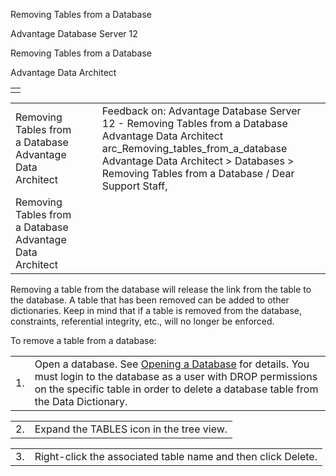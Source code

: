 Removing Tables from a Database




Advantage Database Server 12  

Removing Tables from a Database

Advantage Data Architect

|  |
| --- |
|  |

|  |  |  |  |  |
| --- | --- | --- | --- | --- |
| Removing Tables from a Database  Advantage Data Architect |  |  | Feedback on: Advantage Database Server 12 - Removing Tables from a Database Advantage Data Architect arc\_Removing\_tables\_from\_a\_database Advantage Data Architect > Databases > Removing Tables from a Database / Dear Support Staff, |  |
| Removing Tables from a Database  Advantage Data Architect |  |  |  |  |

Removing a table from the database will release the link from the table to the database. A table that has been removed can be added to other dictionaries. Keep in mind that if a table is removed from the database, constraints, referential integrity, etc., will no longer be enforced.

To remove a table from a database:

|  |  |
| --- | --- |
| 1. | Open a database. See [Opening a Database](arc_opening_a_database2.htm) for details. You must login to the database as a user with DROP permissions on the specific table in order to delete a database table from the Data Dictionary. |

|  |  |
| --- | --- |
| 2. | Expand the TABLES icon in the tree view. |

|  |  |
| --- | --- |
| 3. | Right-click the associated table name and then click Delete. |